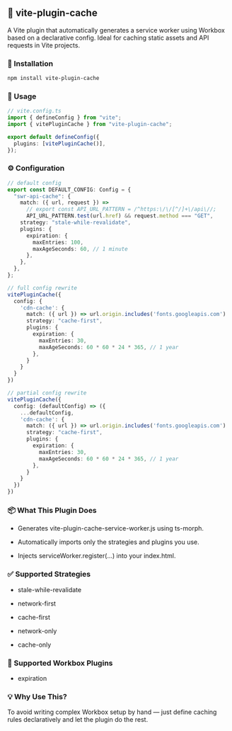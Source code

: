 ## 🧩 vite-plugin-cache

A Vite plugin that automatically generates a service worker using Workbox based on a declarative config. Ideal for caching static assets and API requests in Vite projects.

### 🔧 Installation

```bash
npm install vite-plugin-cache
```

### 🚀 Usage

```ts
// vite.config.ts
import { defineConfig } from "vite";
import { vitePluginCache } from "vite-plugin-cache";

export default defineConfig({
  plugins: [vitePluginCache()],
});
```

### ⚙️ Configuration

```ts
// default config
export const DEFAULT_CONFIG: Config = {
  "swr-api-cache": {
    match: ({ url, request }) =>
      // export const API_URL_PATTERN = /^https:\/\/[^/]+\/api\//;
      API_URL_PATTERN.test(url.href) && request.method === "GET",
    strategy: "stale-while-revalidate",
    plugins: {
      expiration: {
        maxEntries: 100,
        maxAgeSeconds: 60, // 1 minute
      },
    },
  },
};

// full config rewrite
vitePluginCache({
  config: {
    'cdn-cache': {
      match: ({ url }) => url.origin.includes('fonts.googleapis.com') || url.origin.includes('fonts.gstatic.com'),
      strategy: "cache-first",
      plugins: {
        expiration: {
          maxEntries: 30,
          maxAgeSeconds: 60 * 60 * 24 * 365, // 1 year
        },
      }
    }
  }
})

// partial config rewrite
vitePluginCache({
  config: (defaultConfig) => ({
    ...defaultConfig,
    'cdn-cache': {
      match: ({ url }) => url.origin.includes('fonts.googleapis.com') || url.origin.includes('fonts.gstatic.com'),
      strategy: "cache-first",
      plugins: {
        expiration: {
          maxEntries: 30,
          maxAgeSeconds: 60 * 60 * 24 * 365, // 1 year
        },
      }
    }
  })
})
```

### 📦 What This Plugin Does

- Generates vite-plugin-cache-service-worker.js using ts-morph.

- Automatically imports only the strategies and plugins you use.

- Injects serviceWorker.register(...) into your index.html.

### ✅ Supported Strategies

- stale-while-revalidate

- network-first

- cache-first

- network-only

- cache-only

### 🧩 Supported Workbox Plugins

- expiration

### 💡 Why Use This?

To avoid writing complex Workbox setup by hand — just define caching rules declaratively and let the plugin do the rest.